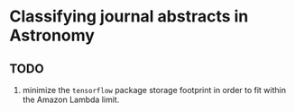 # Classifying journal abstracts in Astronomy

## TODO
1. minimize the `tensorflow` package storage footprint in order to fit within the Amazon Lambda limit.